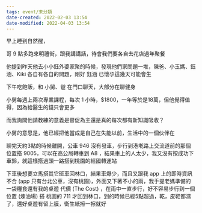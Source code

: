 ```yaml
---
tags: event/未分類
date-created: 2022-02-03 13:54
date-modified: 2022-04-03 13:54
---
```


早上睡到自然醒，

哥 9 點多跑來明禮街，跟我講講話，待會我們要各自去花店過年聚餐

他提到昨天他去小小鈺外婆家聚的時候，發現他們家問題一堆，陳爸、小玉媽、鈺涵、Kiki 各自有各自的問題，剛好 鈺涵 已懷孕這幾天可能會生

下午吃飽飯，和 小舅、爸 在門口聊天，大部分在聊健身

小舅每週上兩次專業課程，每次 1 小時，$1800，一年等於是18萬，但他覺得值得，因為給醫生的錢只會更多

而我詢問他請教練的意義是督促為主還是真的每次都有新知識吸收？

小舅的意思是，他已經把他當成是自己在失能以前，生活中的一個伙伴在

聊完天約3點的時候離開，公車 946 沒有發車，步行到港墘路上交流道前的那個位置搭 9005，可以在高公局轉車到 A8 ，結果車上的人太少，我又沒有按成功下車鈴，就這樣搭過頭一路搭到桃園的經國轉運站

下車後想要立馬搭其它班車回林口，結果車爆少，而且又跟我 app 上的即時資訊不合 (app 只有台北公車，沒有桃園)，外面又下著不小的雨，我手提老媽準備的一袋糧食還有我的桌遊 代價 (The Cost) ，在雨中一直步行，好不容易步行到一個位置 (煉油場) 搭 桃園的 711 才回到林口，到的時候已經5點超過，乾，皮鞋都濕了，還好桌遊有留上膜，衛生紙擦一擦就好
